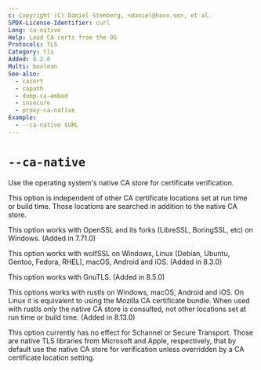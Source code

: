```yaml
---
c: Copyright (C) Daniel Stenberg, <daniel@haxx.se>, et al.
SPDX-License-Identifier: curl
Long: ca-native
Help: Load CA certs from the OS
Protocols: TLS
Category: tls
Added: 8.2.0
Multi: boolean
See-also:
  - cacert
  - capath
  - dump-ca-embed
  - insecure
  - proxy-ca-native
Example:
  - --ca-native $URL
---
```


# `--ca-native`

Use the operating system's native CA store for certificate verification.

This option is independent of other CA certificate locations set at run time or
build time. Those locations are searched in addition to the native CA store.

This option works with OpenSSL and its forks (LibreSSL, BoringSSL, etc) on
Windows. (Added in 7.71.0)

This option works with wolfSSL on Windows, Linux (Debian, Ubuntu, Gentoo,
Fedora, RHEL), macOS, Android and iOS. (Added in 8.3.0)

This option works with GnuTLS. (Added in 8.5.0)

This options works with rustls on Windows, macOS, Android and iOS. On Linux it
is equivalent to using the Mozilla CA certificate bundle. When used with rustls
_only_ the native CA store is consulted, not other locations set at run time or
build time. (Added in 8.13.0)

This option currently has no effect for Schannel or Secure Transport. Those are
native TLS libraries from Microsoft and Apple, respectively, that by default
use the native CA store for verification unless overridden by a CA certificate
location setting.
